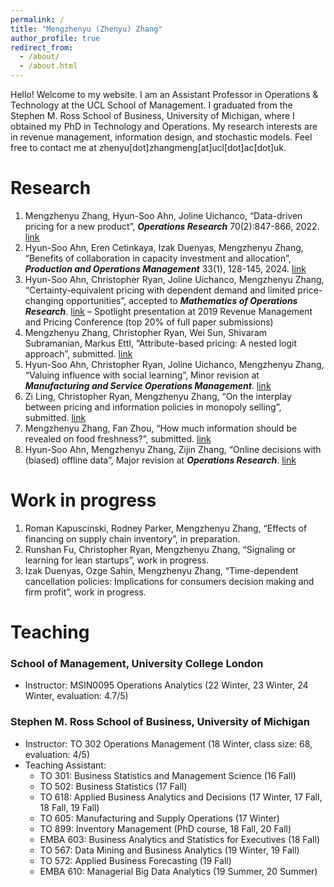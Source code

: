 ```yaml
---
permalink: /
title: "Mengzhenyu (Zhenyu) Zhang"
author_profile: true
redirect_from: 
  - /about/
  - /about.html
---
```


Hello! Welcome to my website. I am an Assistant Professor in Operations & Technology at the UCL School of Management. I graduated from the Stephen M. Ross School of Business, University of Michigan, where I obtained my PhD in Technology and Operations. My research interests are in revenue management, information design, and stochastic models. Feel free to contact me at zhenyu[dot]zhangmeng[at]ucl[dot]ac[dot]uk.

Research
======
1. Mengzhenyu Zhang, Hyun-Soo Ahn, Joline Uichanco, “Data-driven pricing for a new product”, ***Operations Research*** 70(2):847-866, 2022. [link](https://pubsonline.informs.org/doi/abs/10.1287/opre.2021.2204)
2. Hyun-Soo Ahn, Eren Cetinkaya, Izak Duenyas, Mengzhenyu Zhang, “Benefits of collaboration in capacity investment and allocation”, ***Production and Operations Management*** 33(1), 128-145, 2024. [link](https://journals.sagepub.com/doi/10.1177/10591478231224918)
3. Hyun-Soo Ahn, Christopher Ryan, Joline Uichanco, Mengzhenyu Zhang, “Certainty-equivalent pricing with dependent demand and limited price-changing opportunities”, accepted to ***Mathematics of Operations Research***. [link](https://pubsonline.informs.org/doi/abs/10.1287/moor.2022.0330)
– Spotlight presentation at 2019 Revenue Management and Pricing Conference (top 20% of full paper submissions)
4. Mengzhenyu Zhang, Christopher Ryan, Wei Sun, Shivaram Subramanian, Markus Ettl, “Attribute-based pricing: A nested logit approach”, submitted. [link](https://papers.ssrn.com/sol3/papers.cfm?abstract_id=4258247)
5. Hyun-Soo Ahn, Christopher Ryan, Joline Uichanco, Mengzhenyu Zhang, “Valuing influence with social learning”, Minor revision at ***Manufacturing and Service Operations Management***. [link](https://papers.ssrn.com/sol3/papers.cfm?abstract_id=4527310)
6. Zi Ling, Christopher Ryan, Mengzhenyu Zhang, “On the interplay between pricing and information policies in monopoly selling”, submitted. [link](https://papers.ssrn.com/sol3/papers.cfm?abstract_id=5047585)
7. Mengzhenyu Zhang, Fan Zhou, “How much information should be revealed on food freshness?”, submitted. [link](https://papers.ssrn.com/sol3/papers.cfm?abstract_id=5378554)
8. Hyun-Soo Ahn, Mengzhenyu Zhang, Zijin Zhang, “Online decisions with (biased) offline data”, Major revision at ***Operations Research***. [link](https://papers.ssrn.com/sol3/papers.cfm?abstract_id=5350921)

Work in progress
======
1. Roman Kapuscinski, Rodney Parker, Mengzhenyu Zhang, “Effects of financing on supply chain inventory”, in preparation.
2. Runshan Fu, Christopher Ryan, Mengzhenyu Zhang, “Signaling or learning for lean startups”, work in progress.
3. Izak Duenyas, Ozge Sahin, Mengzhenyu Zhang, “Time-dependent cancellation policies: Implications for consumers decision making and firm profit”, work in progress.

Teaching
======
### School of Management, University College London
- Instructor: MSIN0095 Operations Analytics (22 Winter, 23 Winter, 24 Winter, evaluation: 4.7/5)

### Stephen M. Ross School of Business, University of Michigan
- Instructor: TO 302 Operations Management (18 Winter, class size: 68, evaluation: 4/5)
- Teaching Assistant:
  * TO 301: Business Statistics and Management Science (16 Fall)
  * TO 502: Business Statistics (17 Fall)
  * TO 618: Applied Business Analytics and Decisions (17 Winter, 17 Fall, 18 Fall, 19 Fall)
  * TO 605: Manufacturing and Supply Operations (17 Winter)
  * TO 899: Inventory Management (PhD course, 18 Fall, 20 Fall)
  * EMBA 603: Business Analytics and Statistics for Executives (18 Fall)
  * TO 567: Data Mining and Business Analytics (19 Winter, 19 Fall)
  * TO 572: Applied Business Forecasting (19 Fall)
  * EMBA 610: Managerial Big Data Analytics (19 Summer, 20 Summer)
